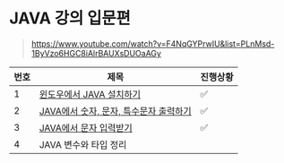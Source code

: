 # JAVA 강의 입문편

> https://www.youtube.com/watch?v=F4NqGYPrwIU&list=PLnMsd-1ByVzo6HGC8iAlrBAUXsDUOaAGy



| 번호 | 제목                                                         | 진행상황           |
| ---- | ------------------------------------------------------------ | ------------------ |
| 1    | [윈도우에서 JAVA 설치하기](윈도우에서-JAVA-설치하기.md)      | :white_check_mark: |
| 2    | [JAVA에서 숫자, 문자, 특수문자 출력하기](숫자-문자-특수문자-출력하기.md) | :white_check_mark: |
| 3    | [JAVA에서 문자 입력받기](문장입력받기.md)                    | :white_check_mark: |
| 4    | JAVA 변수와 타입 정리                                        |                    |

